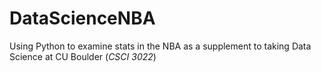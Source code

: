 # DataScienceNBA

Using Python to examine stats in the NBA as a supplement to taking Data Science at CU Boulder (*CSCI 3022*)


